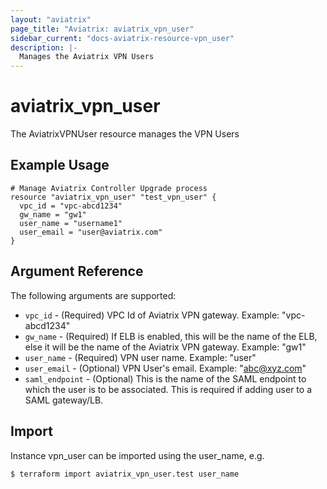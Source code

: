 ```yaml
---
layout: "aviatrix"
page_title: "Aviatrix: aviatrix_vpn_user"
sidebar_current: "docs-aviatrix-resource-vpn_user"
description: |-
  Manages the Aviatrix VPN Users
---
```


# aviatrix_vpn_user

The AviatrixVPNUser resource manages the VPN Users

## Example Usage

```hcl
# Manage Aviatrix Controller Upgrade process
resource "aviatrix_vpn_user" "test_vpn_user" {
  vpc_id = "vpc-abcd1234"
  gw_name = "gw1"
  user_name = "username1"
  user_email = "user@aviatrix.com"
}
```

## Argument Reference

The following arguments are supported:

* `vpc_id` - (Required) VPC Id of Aviatrix VPN gateway. Example: "vpc-abcd1234"
* `gw_name` - (Required) If ELB is enabled, this will be the name of the ELB, else it will be the name of the Aviatrix VPN gateway. Example: "gw1"
* `user_name` - (Required) VPN user name. Example: "user"
* `user_email` - (Optional) VPN User's email. Example: "abc@xyz.com"
* `saml_endpoint` - (Optional) This is the name of the SAML endpoint to which the user is to be associated. This is required if adding user to a SAML gateway/LB.

## Import

Instance vpn_user can be imported using the user_name, e.g.

```hcl
$ terraform import aviatrix_vpn_user.test user_name
```